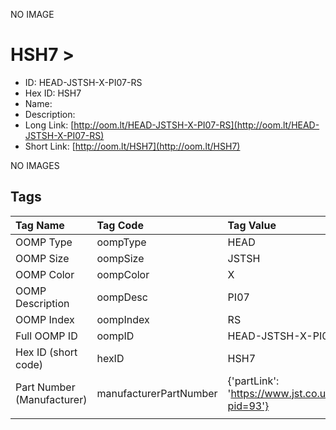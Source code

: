 


  
NO IMAGE  
# HSH7 > 

- ID: HEAD-JSTSH-X-PI07-RS
- Hex ID: HSH7
- Name: 
- Description: 
- Long Link: [http://oom.lt/HEAD-JSTSH-X-PI07-RS](http://oom.lt/HEAD-JSTSH-X-PI07-RS)
- Short Link: [http://oom.lt/HSH7](http://oom.lt/HSH7)
  
NO IMAGES  
## Tags
  

|Tag Name|Tag Code|Tag Value|
| :--- | :--- | :--- |
|OOMP Type|oompType|HEAD|
|OOMP Size|oompSize|JSTSH|
|OOMP Color|oompColor|X|
|OOMP Description|oompDesc|PI07|
|OOMP Index|oompIndex|RS|
|Full OOMP ID|oompID|HEAD-JSTSH-X-PI07-RS|
|Hex ID (short code)|hexID|HSH7|
|Part Number (Manufacturer)|manufacturerPartNumber|{'partLink': 'https://www.jst.co.uk/productSeries.php?pid=93'}|
||||
